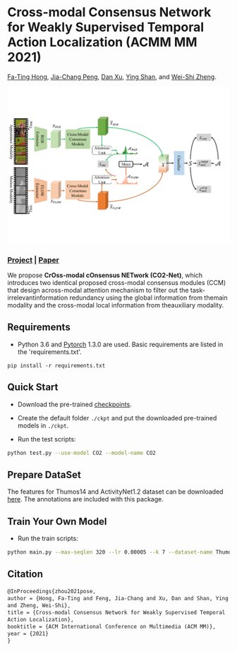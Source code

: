 # Cross-modal Consensus Network for Weakly Supervised Temporal Action Localization (ACMM MM 2021)

[Fa-Ting Hong](https://harlanhong.github/io/), [Jia-Chang Peng](kiwi-fung.win), [Dan Xu](https://www.danxurgb.net), [Ying Shan](https://scholar.google.com.hk/citations?user=4oXBp9UAAAAJ&hl=zh-CN), and [Wei-Shi Zheng](http://www.isee-ai.cn/~zhwshi/).


<img src='./misc/framework.pdf' width=800>

### [Project](https://harlanhong.github.io//publication/co2net) | [Paper](https://arxiv.org/abs/2107.12589) 


We propose **CrOss-modal cOnsensus NETwork  (CO2-Net)**, 
which introduces two identical proposed cross-modal consensus modules (CCM) that design across-modal attention mechanism to filter out the task-irrelevantinformation redundancy using the global information from themain modality and the cross-modal local information from theauxiliary modality.


## Requirements
* Python 3.6 and [Pytorch](https://pytorch.org/) 1.3.0 are used. Basic requirements are listed in the 'requirements.txt'.

```
pip install -r requirements.txt
```


## Quick Start
* Download the pre-trained [checkpoints](https://hkustconnect-my.sharepoint.com/:f:/g/personal/fhongac_connect_ust_hk/ErOps9s9Dq5JrtSc9cLINGsBiw04J3v_1fuVJ_VFFkLerQ?e=18eWN9).

* Create the default folder ```./ckpt``` and put the downloaded pre-trained models in ```./ckpt```.

* Run the test scripts:
``` bash
python test.py --use-model CO2 --model-name CO2
```


## Prepare DataSet
The features for Thumos14 and ActivityNet1.2 dataset can be downloaded [here](https://emailucr-my.sharepoint.com/personal/sujoy_paul_email_ucr_edu/_layouts/15/onedrive.aspx?id=%2Fpersonal%2Fsujoy%5Fpaul%5Femail%5Fucr%5Fedu%2FDocuments%2Fwtalc%2Dfeatures&originalPath=aHR0cHM6Ly9lbWFpbHVjci1teS5zaGFyZXBvaW50LmNvbS86ZjovZy9wZXJzb25hbC9zdWpveV9wYXVsX2VtYWlsX3Vjcl9lZHUvRXMxemJIUVk0UHhLaFVrZGd2V0h0VTBCSy1feXVnYVNqWEs4NGtXc0IwWEQwdz9ydGltZT1vaUg4LU54MDJVZw). The annotations are included with this package.

## Train Your Own Model
* Run the train scripts:
``` bash
python main.py --max-seqlen 320 --lr 0.00005 --k 7 --dataset-name Thumos14reduced --num-class 20 --use-model CO2  --max-iter 20000  --dataset SampleDataset --weight_decay 0.001 --model-name CO2 --seed 3552 --AWM BWA_fusion_dropout_feat_v2
```

## Citation

```
@InProceedings{zhou2021pose,
author = {Hong, Fa-Ting and Feng, Jia-Chang and Xu, Dan and Shan, Ying and Zheng, Wei-Shi},
title = {Cross-modal Consensus Network for Weakly Supervised Temporal Action Localization},
booktitle = {ACM International Conference on Multimedia (ACM MM)},
year = {2021}
}
```